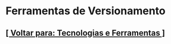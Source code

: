 # Ferramentas de Versionamento

<!-- TODO: Desenvolver a descrição detalhada para este documento e o conteúdo específico desta seção. -->

## [[ Voltar para: Tecnologias e Ferramentas ]](../tecnologias-ferramentas.md)